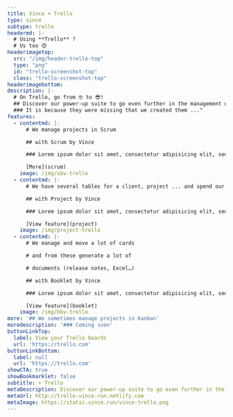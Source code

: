 ```yaml
---
title: Vince + Trello
type: vince
subtype: trello
headermd: |-
  # Using **Trello** ?
  # Us too 😍
headerimagetop: 
  src: "/img/header-trello-top"
  type: "png"
  id: "trello-screenshot-top"
  class: "trello-screenshot-top"
headerimagebottom: 
description: |-
  # On Trello, go from 🤓 to 😎!
  ## Discover our power-up suite to go even further in the management of your projects with Trello.
  ### It is because they were missing that we created them ..."
features:
  - contentmd: |-
      # We manage projects in Scrum

      ## with Scrum by Vince

      ### Lorem ipsum dolor sit amet, consectetur adipisicing elit, sed do eiusmod tempor in Ut enim ad minim veniam. cididunt. 

      [More](scrum)
    image: /img/sbv-trello
  - contentmd: |-
      # We have several tables for a client, project ... and spend our time to switch between them

      ## with Project by Vince

      ### Lorem ipsum dolor sit amet, consectetur adipisicing elit, sed do eiusmod tempor in Ut enim ad minim veniam. cididunt. 

      [View feature](project)
    image: /img/project-trello
  - contentmd: |-
      # We manage and move a lot of cards 

      # and from these generate a lot of 

      # documents (release notes, Excel…)

      ## with Booklet by Vince

      ### Lorem ipsum dolor sit amet, consectetur adipisicing elit, sed do   eiusmod tempor in Ut enim ad minim veniam. cididunt. 

      [View feature](booklet)
    image: /img/bbv-trello
more: '## We sometimes manage projects in Kanban'
moredescription: '### Coming soon'
buttonLinkTop:
  label: View your Trello boards
  url: 'https://trello.com'
buttonLinkBottom:
  label: null
  url: 'https://trello.com'
showCTA: true
showBookmarklet: false
subtitle: + Trello
metaDescription: Discover our power-up suite to go even further in the management of your projects with Trello.
metaUrl: http://trello-vince-run.netlify.com
metaImage: https://static.vince.run/vince-trello.png
---
```


